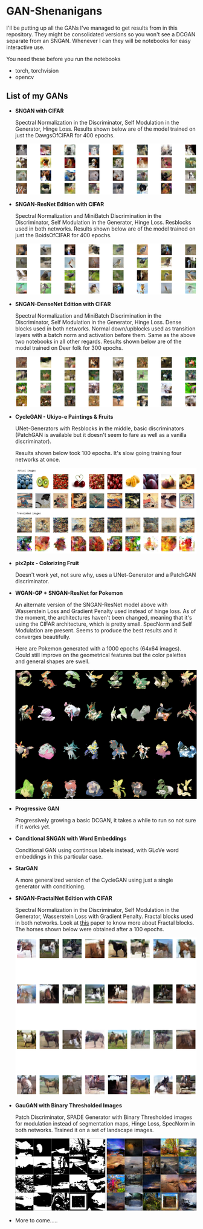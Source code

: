 # GAN-Shenanigans

I'll be putting up all the GANs I've managed to get results from in this repository. They might be consolidated versions so you won't see a DCGAN separate from an SNGAN. Whenever I can they will be
notebooks for easy interactive use.

You need these before you run the notebooks
* torch, torchvision
* opencv

## List of my GANs
* **SNGAN with CIFAR**

	Spectral Normalization in the Discriminator, Self Modulation in the Generator, Hinge Loss.
	Results shown below are of the model trained on just the DawgsOfCIFAR for 400 epochs.

	![](https://github.com/krishnan-meep/GAN-Shenanigans/blob/master/images_results/cifar_dogs_400.png)


* **SNGAN-ResNet Edition with CIFAR**

	Spectral Normalization and MiniBatch Discrimination in the Discriminator, Self Modulation in the Generator, Hinge Loss. Resblocks used in both networks.
	Results shown below are of the model trained on just the BoidsOfCIFAR for 400 epochs.

	![](https://github.com/krishnan-meep/GAN-Shenanigans/blob/master/images_results/cifar_birds_400.png)

* **SNGAN-DenseNet Edition with CIFAR**

	Spectral Normalization and MiniBatch Discrimination in the Discriminator, Self Modulation in the Generator, Hinge Loss. Dense blocks used in both networks. Normal down/upblocks used as transition
	layers with a batch norm and activation before them. Same as the above two notebooks in all other
	regards. 
	Results shown below are of the model trained on Deer folk for 300 epochs.

	![](https://github.com/krishnan-meep/GAN-Shenanigans/blob/master/images_results/cifar_deer_300.png)

* **CycleGAN - Ukiyo-e Paintings & Fruits**

	UNet-Generators with Resblocks in the middle, basic discriminators (PatchGAN is available but it doesn't seem to fare as well as a vanilla discriminator).

	Results shown below took 100 epochs. It's slow going training four networks at once.

	![](https://github.com/krishnan-meep/GAN-Shenanigans/blob/master/images_results/cycgan_uki_fruits.png)

* **pix2pix - Colorizing Fruit**

	Doesn't work yet, not sure why, uses a UNet-Generator and a PatchGAN discriminator. 

* **WGAN-GP + SNGAN-ResNet for Pokemon**

	An alternate version of the SNGAN-ResNet model above with Wasserstein Loss and Gradient Penalty used instead of hinge loss. As of the moment, the architectures haven't been changed, meaning that it's using the CIFAR architecture, which is pretty small. SpecNorm and Self Modulation are present. Seems to produce the best results and it converges beautifully.

	Here are Pokemon generated with a 1000 epochs (64x64 images). Could still improve on the geometrical features but the color palettes and general shapes are swell.

	![](https://github.com/krishnan-meep/GAN-Shenanigans/blob/master/images_results/wgangp_poke_1000.png)

* **Progressive GAN**

	Progressively growing a basic DCGAN, it takes a while to run so not sure if it works yet.

* **Conditional SNGAN with Word Embeddings**

	Conditional GAN using continous labels instead, with GLoVe word embeddings in this particular case.

* **StarGAN**

	A more generalized version of the CycleGAN using just a single generator with conditioning.

* **SNGAN-FractalNet Edition with CIFAR**

	Spectral Normalization in the Discriminator, Self Modulation in the Generator, Wasserstein Loss with Gradient Penalty. Fractal blocks used in both networks. Look at [this](https://arxiv.org/abs/1605.07648) paper to know more about Fractal blocks.
	The horses shown below were obtained after a 100 epochs.

	![](https://github.com/krishnan-meep/GAN-Shenanigans/blob/master/images_results/cifar_horses_100.png)

* **GauGAN with Binary Thresholded Images**

	Patch Discriminator, SPADE Generator with Binary Thresholded images for modulation instead of segmentation maps, Hinge Loss, SpecNorm in both networks. Trained it on a set of landscape images.

	![](https://github.com/krishnan-meep/GAN-Shenanigans/blob/master/images_results/gaugan_bin.png)

* More to come.....